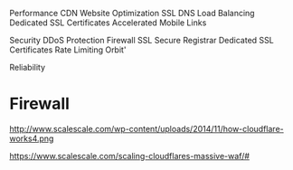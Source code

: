Performance
CDN
Website Optimization
SSL
DNS
Load Balancing
Dedicated SSL Certificates
Accelerated Mobile Links

Security
DDoS Protection
Firewall
SSL
Secure Registrar
Dedicated SSL Certificates
Rate Limiting
Orbit'

Reliability


# Firewall
http://www.scalescale.com/wp-content/uploads/2014/11/how-cloudflare-works4.png

https://www.scalescale.com/scaling-cloudflares-massive-waf/#
